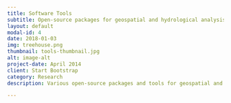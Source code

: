 ```yaml
---
title: Software Tools
subtitle: Open-source packages for geospatial and hydrological analysis
layout: default
modal-id: 4
date: 2018-01-03
img: treehouse.png
thumbnail: tools-thumbnail.jpg
alt: image-alt
project-date: April 2014
client: Start Bootstrap
category: Research
description: Various open-source packages and tools for geospatial and hydrological analysis.

---
```

